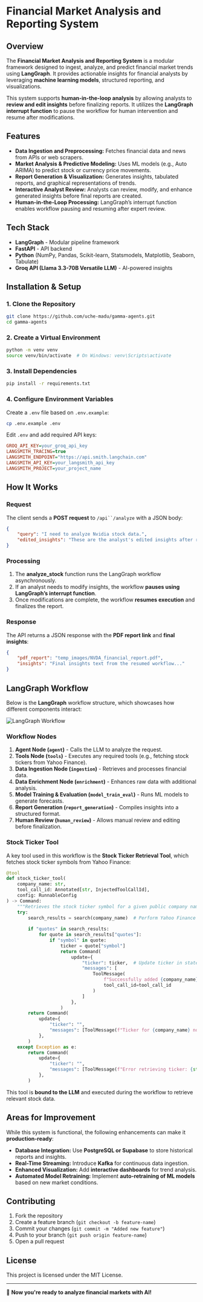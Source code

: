 # Financial Market Analysis and Reporting System

## Overview

The **Financial Market Analysis and Reporting System** is a modular framework designed to ingest, analyze, and predict financial market trends using **LangGraph**. It provides actionable insights for financial analysts by leveraging **machine learning models**, structured reporting, and visualizations.

This system supports **human-in-the-loop analysis** by allowing analysts to **review and edit insights** before finalizing reports. It utilizes the **LangGraph interrupt function** to pause the workflow for human intervention and resume after modifications.

## Features

- **Data Ingestion and Preprocessing:** Fetches financial data and news from APIs or web scrapers.
- **Market Analysis & Predictive Modeling:** Uses ML models (e.g., Auto ARIMA) to predict stock or currency price movements.
- **Report Generation & Visualization:** Generates insights, tabulated reports, and graphical representations of trends.
- **Interactive Analyst Review:** Analysts can review, modify, and enhance generated insights before final reports are created.
- **Human-in-the-Loop Processing:** LangGraph’s interrupt function enables workflow pausing and resuming after expert review.

## Tech Stack

- **LangGraph** - Modular pipeline framework
- **FastAPI** - API backend
- **Python** (NumPy, Pandas, Scikit-learn, Statsmodels, Matplotlib, Seaborn, Tabulate)
- **Groq API (Llama 3.3-70B Versatile LLM)** - AI-powered insights

## Installation & Setup

### 1. Clone the Repository

```sh
git clone https://github.com/uche-madu/gamma-agents.git
cd gamma-agents
```

### 2. Create a Virtual Environment

```sh
python -m venv venv
source venv/bin/activate  # On Windows: venv\Scripts\activate
```

### 3. Install Dependencies

```sh
pip install -r requirements.txt
```

### 4. Configure Environment Variables

Create a `.env` file based on `.env.example`:

```sh
cp .env.example .env
```

Edit `.env` and add required API keys:

```ini
GROQ_API_KEY=your_groq_api_key
LANGSMITH_TRACING=true
LANGSMITH_ENDPOINT="https://api.smith.langchain.com"
LANGSMITH_API_KEY=your_langsmith_api_key
LANGSMITH_PROJECT=your_project_name
```

## How It Works

### Request

The client sends a **POST request** to `/api``/analyze` with a JSON body:

```json
{
    "query": "I need to analyze Nvidia stock data.",
    "edited_insights": "These are the analyst's edited insights after review."
}
```

### Processing

1. The **analyze\_stock** function runs the LangGraph workflow asynchronously.
2. If an analyst needs to modify insights, the workflow **pauses using LangGraph’s interrupt function**.
3. Once modifications are complete, the workflow **resumes execution** and finalizes the report.

### Response

The API returns a JSON response with the **PDF report link** and **final insights**:

```json
{
    "pdf_report": "temp_images/NVDA_financial_report.pdf",
    "insights": "Final insights text from the resumed workflow..."
}
```

## LangGraph Workflow

Below is the **LangGraph** workflow structure, which showcases how different components interact:

![LangGraph Workflow](notebooks/assets/graph_diagram.png)

### Workflow Nodes

1. **Agent Node (`agent`)** - Calls the LLM to analyze the request.
2. **Tools Node (`tools`)** - Executes any required tools (e.g., fetching stock tickers from Yahoo Finance).
3. **Data Ingestion Node (`ingestion`)** - Retrieves and processes financial data.
4. **Data Enrichment Node (`enrichment`)** - Enhances raw data with additional analysis.
5. **Model Training & Evaluation (`model_train_eval`)** - Runs ML models to generate forecasts.
6. **Report Generation (`report_generation`)** - Compiles insights into a structured format.
7. **Human Review (`human_review`)** - Allows manual review and editing before finalization.

### Stock Ticker Tool

A key tool used in this workflow is the **Stock Ticker Retrieval Tool**, which fetches stock ticker symbols from Yahoo Finance:

```python
@tool
def stock_ticker_tool(
    company_name: str,
    tool_call_id: Annotated[str, InjectedToolCallId], 
    config: RunnableConfig    
) -> Command:
    """Retrieves the stock ticker symbol for a given public company name from Yahoo Finance."""
    try:
        search_results = search(company_name)  # Perform Yahoo Finance search
        
        if "quotes" in search_results:
            for quote in search_results["quotes"]:
                if "symbol" in quote:
                    ticker = quote["symbol"]
                    return Command(
                        update={
                            "ticker": ticker,  # Update ticker in state
                            "messages": [
                                ToolMessage(
                                    f"Successfully added {company_name}'s ticker symbol to State", 
                                    tool_call_id=tool_call_id
                                )
                            ]
                        },
                    )
        return Command(
            update={
                "ticker": "",
                "messages": [ToolMessage(f"Ticker for {company_name} not found.", tool_call_id=tool_call_id)]
            },
        )
    except Exception as e:
        return Command(
            update={
                "ticker": "",
                "messages": [ToolMessage(f"Error retrieving ticker: {str(e)}", tool_call_id=tool_call_id)]        
            },
        )
```

This tool is **bound to the LLM** and executed during the workflow to retrieve relevant stock data.

## Areas for Improvement

While this system is functional, the following enhancements can make it **production-ready**:

- **Database Integration:** Use **PostgreSQL or Supabase** to store historical reports and insights.
- **Real-Time Streaming:** Introduce **Kafka** for continuous data ingestion.
- **Enhanced Visualization:** Add **interactive dashboards** for trend analysis.
- **Automated Model Retraining:** Implement **auto-retraining of ML models** based on new market conditions.

## Contributing

1. Fork the repository
2. Create a feature branch (`git checkout -b feature-name`)
3. Commit your changes (`git commit -m "Added new feature"`)
4. Push to your branch (`git push origin feature-name`)
5. Open a pull request

## License

This project is licensed under the MIT License.

---

🚀 **Now you're ready to analyze financial markets with AI!**
